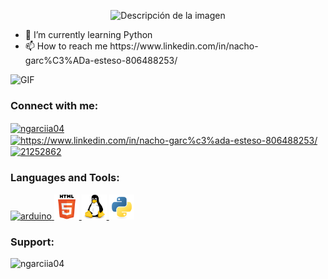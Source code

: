 <p align="center">
  <img src="https://i.imgur.com/1ytMCRK.jpeg" alt="Descripción de la imagen" width="800">
</p>

<ul>
  <li>🌱 I’m currently learning Python</li>
  <li>📫 How to reach me https://www.linkedin.com/in/nacho-garc%C3%ADa-esteso-806488253/</li>
</ul>
<img src="https://i.imgur.com/RVCWyNI.gif" alt="GIF" width=50>
<h3 align="left">Connect with me:</h3>
<p align="left">
<a href="https://twitter.com/ngarciia04" target="blank"><img align="center" src="https://raw.githubusercontent.com/rahuldkjain/github-profile-readme-generator/master/src/images/icons/Social/twitter.svg" alt="ngarciia04" height="30" width="40" /></a>
<a href="https://linkedin.com/in/https://www.linkedin.com/in/nacho-garc%c3%ada-esteso-806488253/" target="blank"><img align="center" src="https://raw.githubusercontent.com/rahuldkjain/github-profile-readme-generator/master/src/images/icons/Social/linked-in-alt.svg" alt="https://www.linkedin.com/in/nacho-garc%c3%ada-esteso-806488253/" height="30" width="40" /></a>
<a href="https://stackoverflow.com/users/21252862" target="blank"><img align="center" src="https://raw.githubusercontent.com/rahuldkjain/github-profile-readme-generator/master/src/images/icons/Social/stack-overflow.svg" alt="21252862" height="30" width="40" /></a>
</p>

<h3 align="left">Languages and Tools:</h3>
<p align="left"> <a href="https://www.arduino.cc/" target="_blank" rel="noreferrer"> <img src="https://cdn.worldvectorlogo.com/logos/arduino-1.svg" alt="arduino" width="40" height="40"/> </a> <a href="https://www.w3.org/html/" target="_blank" rel="noreferrer"> <img src="https://raw.githubusercontent.com/devicons/devicon/master/icons/html5/html5-original-wordmark.svg" alt="html5" width="40" height="40"/> </a> <a href="https://www.linux.org/" target="_blank" rel="noreferrer"> <img src="https://raw.githubusercontent.com/devicons/devicon/master/icons/linux/linux-original.svg" alt="linux" width="40" height="40"/> </a> <a href="https://www.python.org" target="_blank" rel="noreferrer"> <img src="https://raw.githubusercontent.com/devicons/devicon/master/icons/python/python-original.svg" alt="python" width="40" height="40"/> </a> </p>

<h3 align="left">Support:</h3>
<p><a href="https://ko-fi.com/ngarciia04"> <img align="left" src="https://cdn.ko-fi.com/cdn/kofi3.png?v=3" height="50" width="210" alt="ngarciia04" /></a></p><br><br>
